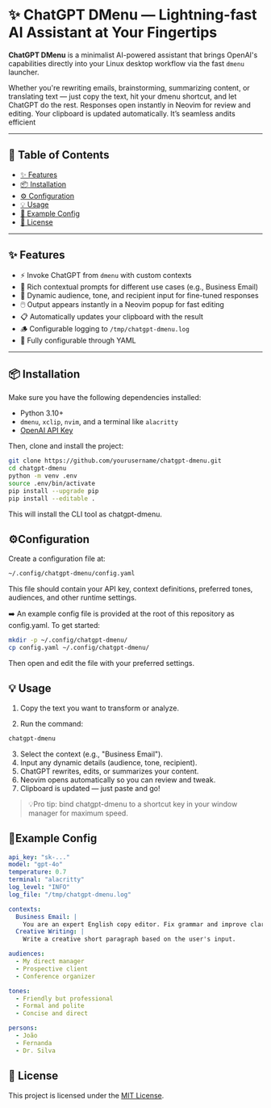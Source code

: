 # ✨ ChatGPT DMenu — Lightning-fast AI Assistant at Your Fingertips

**ChatGPT DMenu** is a minimalist AI-powered assistant that brings OpenAI's capabilities directly into your Linux desktop workflow via the fast `dmenu` launcher.

Whether you're rewriting emails, brainstorming, summarizing content, or translating text — just copy the text, hit your dmenu shortcut, and let ChatGPT do the rest. Responses open instantly in Neovim for review and editing. Your clipboard is updated automatically. It’s seamless andits efficient

---

## 🚀 Table of Contents

- [✨ Features](#-features)
- [📦 Installation](#-installation)
- [⚙️ Configuration](#️-configuration)
- [💡 Usage](#-usage)
- [📁 Example Config](#-example-config)
- [📄 License](#-license)

---

## ✨ Features

- ⚡️ Invoke ChatGPT from `dmenu` with custom contexts
- 🧠 Rich contextual prompts for different use cases (e.g., Business Email)
- 💬 Dynamic audience, tone, and recipient input for fine-tuned responses
- 🖱️ Output appears instantly in a Neovim popup for fast editing
- 📋 Automatically updates your clipboard with the result
- 🪵 Configurable logging to `/tmp/chatgpt-dmenu.log`
- 🔧 Fully configurable through YAML

---

## 📦 Installation

Make sure you have the following dependencies installed:

- Python 3.10+
- `dmenu`, `xclip`, `nvim`, and a terminal like `alacritty`
- [OpenAI API Key](https://platform.openai.com/account/api-keys)

Then, clone and install the project:

```bash
git clone https://github.com/yourusername/chatgpt-dmenu.git
cd chatgpt-dmenu
python -m venv .env
source .env/bin/activate
pip install --upgrade pip
pip install --editable .
```

This will install the CLI tool as chatgpt-dmenu.

## ⚙️Configuration
Create a configuration file at:
```bash
~/.config/chatgpt-dmenu/config.yaml
```

This file should contain your API key, context definitions, preferred tones, audiences, and other runtime settings.

➡️ An example config file is provided at the root of this repository as config.yaml.
To get started:
```bash
mkdir -p ~/.config/chatgpt-dmenu/
cp config.yaml ~/.config/chatgpt-dmenu/
```
Then open and edit the file with your preferred settings.

## 💡 Usage
1. Copy the text you want to transform or analyze.

2. Run the command:

```bash
chatgpt-dmenu
```
3. Select the context (e.g., "Business Email").
4. Input any dynamic details (audience, tone, recipient).
5. ChatGPT rewrites, edits, or summarizes your content.
6. Neovim opens automatically so you can review and tweak.
7. Clipboard is updated — just paste and go!

> 💡Pro tip: bind chatgpt-dmenu to a shortcut key in your window manager for maximum speed.

## 📁Example Config
```yaml
api_key: "sk-..."
model: "gpt-4o"
temperature: 0.7
terminal: "alacritty"
log_level: "INFO"
log_file: "/tmp/chatgpt-dmenu.log"

contexts:
  Business Email: |
    You are an expert English copy editor. Fix grammar and improve clarity...
  Creative Writing: |
    Write a creative short paragraph based on the user's input.

audiences:
  - My direct manager
  - Prospective client
  - Conference organizer

tones:
  - Friendly but professional
  - Formal and polite
  - Concise and direct

persons:
  - João
  - Fernanda
  - Dr. Silva
```

## 📄 License
This project is licensed under the [MIT License](LICENSE).
